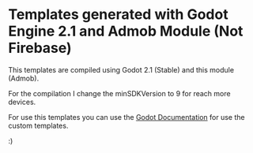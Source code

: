# Templates generated with Godot Engine 2.1 and Admob Module (Not Firebase)

This templates are compiled using Godot 2.1 (Stable) and this module (Admob).

For the compilation I change the minSDKVersion to 9 for reach more devices.

For use this templates you can use the [Godot Documentation](http://docs.godotengine.org/en/stable/reference/compiling_for_android.html#installing-the-templates) for use the custom templates.

:)
